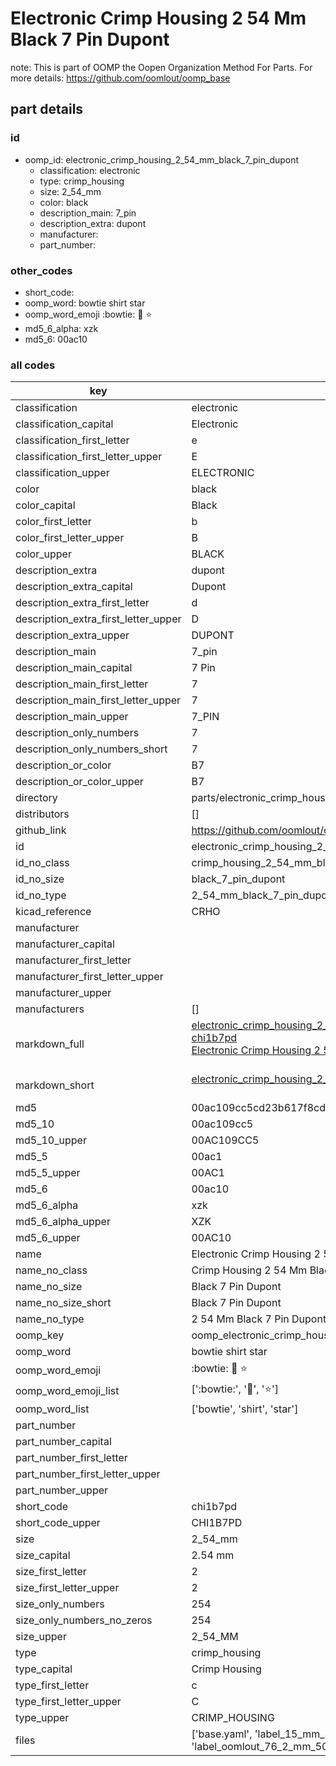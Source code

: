 # Electronic Crimp Housing 2 54 Mm Black 7 Pin Dupont  

note: This is part of OOMP the Oopen Organization Method For Parts. For more details: https://github.com/oomlout/oomp_base

##  part details





### id
* oomp_id: electronic_crimp_housing_2_54_mm_black_7_pin_dupont
  * classification: electronic
  * type: crimp_housing
  * size: 2_54_mm
  * color: black
  * description_main: 7_pin
  * description_extra: dupont
  * manufacturer: 
  * part_number: 

### other_codes
* short_code: 
* oomp_word: bowtie shirt star
* oomp_word_emoji :bowtie: :shirt: :star:
* md5_6_alpha: xzk
* md5_6: 00ac10

### all codes 
| key | value |  
| --- | --- |  
| classification | electronic |  
| classification_capital | Electronic |  
| classification_first_letter | e |  
| classification_first_letter_upper | E |  
| classification_upper | ELECTRONIC |  
| color | black |  
| color_capital | Black |  
| color_first_letter | b |  
| color_first_letter_upper | B |  
| color_upper | BLACK |  
| description_extra | dupont |  
| description_extra_capital | Dupont |  
| description_extra_first_letter | d |  
| description_extra_first_letter_upper | D |  
| description_extra_upper | DUPONT |  
| description_main | 7_pin |  
| description_main_capital | 7 Pin |  
| description_main_first_letter | 7 |  
| description_main_first_letter_upper | 7 |  
| description_main_upper | 7_PIN |  
| description_only_numbers | 7 |  
| description_only_numbers_short | 7 |  
| description_or_color | B7 |  
| description_or_color_upper | B7 |  
| directory | parts/electronic_crimp_housing_2_54_mm_black_7_pin_dupont |  
| distributors | [] |  
| github_link | https://github.com/oomlout/oomlout_oomp_part_src/tree/main/parts/electronic_crimp_housing_2_54_mm_black_7_pin_dupont/working |  
| id | electronic_crimp_housing_2_54_mm_black_7_pin_dupont |  
| id_no_class | crimp_housing_2_54_mm_black_7_pin_dupont |  
| id_no_size | black_7_pin_dupont |  
| id_no_type | 2_54_mm_black_7_pin_dupont |  
| kicad_reference | CRHO |  
| manufacturer |  |  
| manufacturer_capital |  |  
| manufacturer_first_letter |  |  
| manufacturer_first_letter_upper |  |  
| manufacturer_upper |  |  
| manufacturers | [] |  
| markdown_full | [electronic_crimp_housing_2_54_mm_black_7_pin_dupont](https://github.com/oomlout/oomlout_oomp_part_src/tree/main/parts/electronic_crimp_housing_2_54_mm_black_7_pin_dupont/working)<br>[chi1b7pd](https://github.com/oomlout/oomlout_oomp_part_src/tree/main/parts/electronic_crimp_housing_2_54_mm_black_7_pin_dupont/working)<br>[Electronic Crimp Housing 2 54 Mm Black 7 Pin Dupont](https://github.com/oomlout/oomlout_oomp_part_src/tree/main/parts/electronic_crimp_housing_2_54_mm_black_7_pin_dupont/working)<br><br> |  
| markdown_short | [electronic_crimp_housing_2_54_mm_black_7_pin_dupont](https://github.com/oomlout/oomlout_oomp_part_src/tree/main/parts/electronic_crimp_housing_2_54_mm_black_7_pin_dupont/working)<br><br> |  
| md5 | 00ac109cc5cd23b617f8cd8a23194bfd |  
| md5_10 | 00ac109cc5 |  
| md5_10_upper | 00AC109CC5 |  
| md5_5 | 00ac1 |  
| md5_5_upper | 00AC1 |  
| md5_6 | 00ac10 |  
| md5_6_alpha | xzk |  
| md5_6_alpha_upper | XZK |  
| md5_6_upper | 00AC10 |  
| name | Electronic Crimp Housing 2 54 Mm Black 7 Pin Dupont |  
| name_no_class | Crimp Housing 2 54 Mm Black 7 Pin Dupont |  
| name_no_size | Black 7 Pin Dupont |  
| name_no_size_short | Black 7 Pin Dupont |  
| name_no_type | 2 54 Mm Black 7 Pin Dupont |  
| oomp_key | oomp_electronic_crimp_housing_2_54_mm_black_7_pin_dupont |  
| oomp_word | bowtie shirt star |  
| oomp_word_emoji | :bowtie: :shirt: :star: |  
| oomp_word_emoji_list | [':bowtie:', ':shirt:', ':star:'] |  
| oomp_word_list | ['bowtie', 'shirt', 'star'] |  
| part_number |  |  
| part_number_capital |  |  
| part_number_first_letter |  |  
| part_number_first_letter_upper |  |  
| part_number_upper |  |  
| short_code | chi1b7pd |  
| short_code_upper | CHI1B7PD |  
| size | 2_54_mm |  
| size_capital | 2.54 mm |  
| size_first_letter | 2 |  
| size_first_letter_upper | 2 |  
| size_only_numbers | 254 |  
| size_only_numbers_no_zeros | 254 |  
| size_upper | 2_54_MM |  
| type | crimp_housing |  
| type_capital | Crimp Housing |  
| type_first_letter | c |  
| type_first_letter_upper | C |  
| type_upper | CRIMP_HOUSING |  
| files | ['base.yaml', 'label_15_mm_30_mm.pdf', 'label_15_mm_30_mm.svg', 'label_76_2_mm_50_8_mm.pdf', 'label_76_2_mm_50_8_mm.svg', 'label_oomlout_76_2_mm_50_8_mm.pdf', 'label_oomlout_76_2_mm_50_8_mm.svg', 'readme.md', 'working.json', 'working.yaml'] |  
